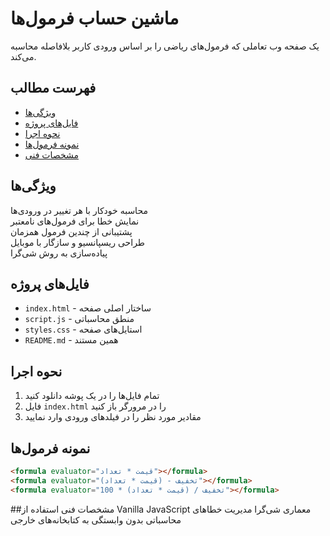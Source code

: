 # ماشین حساب فرمول‌ها

یک صفحه وب تعاملی که فرمول‌های ریاضی را بر اساس ورودی کاربر بلافاصله محاسبه می‌کند.

## فهرست مطالب
- [ویژگی‌ها](#ویژگی‌ها)
- [فایل‌های پروژه](#فایل‌های-پروژه)
- [نحوه اجرا](#نحوه-اجرا)
- [نمونه فرمول‌ها](#نمونه-فرمول‌ها)
- [مشخصات فنی](#مشخصات-فنی)

## ویژگی‌ها
محاسبه خودکار با هر تغییر در ورودی‌ها  
نمایش خطا برای فرمول‌های نامعتبر  
پشتیبانی از چندین فرمول همزمان  
طراحی ریسپانسیو و سازگار با موبایل  
پیاده‌سازی به روش شی‌گرا  

## فایل‌های پروژه
- `index.html` - ساختار اصلی صفحه
- `script.js` - منطق محاسباتی
- `styles.css` - استایل‌های صفحه
- `README.md` - همین مستند

## نحوه اجرا
1. تمام فایل‌ها را در یک پوشه دانلود کنید
2. فایل `index.html` را در مرورگر باز کنید
3. مقادیر مورد نظر را در فیلدهای ورودی وارد نمایید

## نمونه فرمول‌ها
```html
<formula evaluator="قیمت * تعداد"></formula>
<formula evaluator="(قیمت * تعداد) - تخفیف"></formula>
<formula evaluator="تخفیف / (قیمت * تعداد) * 100"></formula>
```

##مشخصات فنی
استفاده از Vanilla JavaScript
معماری شی‌گرا
مدیریت خطاهای محاسباتی
بدون وابستگی به کتابخانه‌های خارجی
